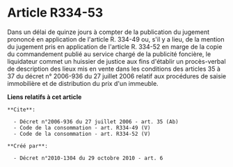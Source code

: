 # Article R334-53

Dans un délai de quinze jours à compter de la publication du jugement prononcé en application de l'article R. 334-49 ou, s'il
y a lieu, de la mention du jugement pris en application de l'article R. 334-52 en marge de la copie du commandement publié au
service chargé de la publicité foncière, le liquidateur commet un huissier de justice aux fins d'établir un procès-verbal de
description des lieux mis en vente dans les conditions des articles 35 à 37 du décret n° 2006-936 du 27 juillet 2006 relatif
aux procédures de saisie immobilière et de distribution du prix d'un immeuble.

**Liens relatifs à cet article**

	**Cite**:

	  - Décret n°2006-936 du 27 juillet 2006 - art. 35 (Ab)
	  - Code de la consommation - art. R334-49 (V)
	  - Code de la consommation - art. R334-52 (V)

	**Créé par**:

	  - Décret n°2010-1304 du 29 octobre 2010 - art. 6
